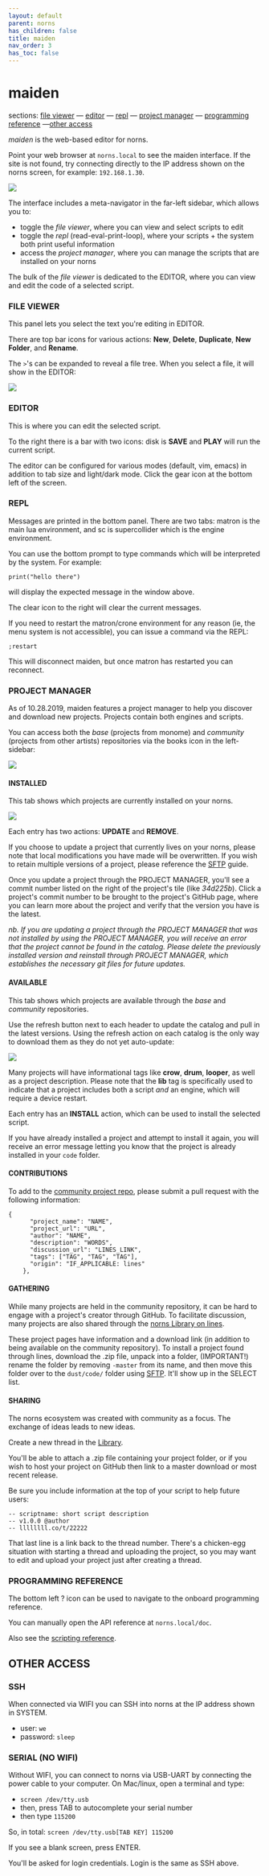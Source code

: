 ```yaml
---
layout: default
parent: norns
has_children: false
title: maiden
nav_order: 3
has_toc: false
---
```


# maiden

sections: [file viewer](#file-viewer) &mdash; [editor](#editor) &mdash; [repl](#repl) &mdash; [project manager](#project-manager) &mdash; [programming reference](#programming-reference) &mdash;[other access](#other-access)

_maiden_ is the web-based editor for norns.

Point your web browser at `norns.local` to see the maiden interface. If the site is not found, try connecting directly to the IP address shown on the norns screen, for example: `192.168.1.30`.

![](image/maiden-1.0.png)

The interface includes a meta-navigator in the far-left sidebar, which allows you to:

- toggle the *file viewer*, where you can view and select scripts to edit
- toggle the *repl* (read-eval-print-loop), where your scripts + the system both print useful information
- access the *project manager*, where you can manage the scripts that are installed on your norns

The bulk of the *file viewer* is dedicated to the EDITOR, where you can view and edit the code of a selected script.

### FILE VIEWER

This panel lets you select the text you're editing in EDITOR.

There are top bar icons for various actions: **New**, **Delete**, **Duplicate**, **New Folder**, and **Rename**.

The `>`'s can be expanded to reveal a file tree. When you select a file, it will show in the EDITOR:

![](image/maiden-carrot.png)

### EDITOR

This is where you can edit the selected script.

To the right there is a bar with two icons: disk is **SAVE** and **PLAY** will run the current script.

The editor can be configured for various modes (default, vim, emacs) in addition to tab size and light/dark mode. Click the gear icon at the bottom left of the screen.

### REPL

Messages are printed in the bottom panel. There are two tabs: matron is the main lua environment, and sc is supercollider which is the engine environment.

You can use the bottom prompt to type commands which will be interpreted by the system. For example:

```
print("hello there")
```

will display the expected message in the window above.

The clear icon to the right will clear the current messages.

If you need to restart the matron/crone environment for any reason (ie, the menu system is not accessible), you can issue a command via the REPL:

```
;restart
```

This will disconnect maiden, but once matron has restarted you can reconnect.

### PROJECT MANAGER

As of 10.28.2019, maiden features a project manager to help you discover and download new projects. Projects contain both engines and scripts.

You can access both the *base* (projects from monome) and *community* (projects from other artists) repositories via the books icon in the left-sidebar:

![](image/maiden-available.png)

#### INSTALLED

This tab shows which projects are currently installed on your norns.

![](image/maiden-installed.png)

Each entry has two actions: **UPDATE** and **REMOVE**.

If you choose to update a project that currently lives on your norns, please note that local modifications you have made will be overwritten. If you wish to retain multiple versions of a project, please reference the [SFTP](../sftp/) guide.

Once you update a project through the PROJECT MANAGER, you'll see a commit number listed on the right of the project's tile (like *34d225b*). Click a project's commit number to be brought to the project's GitHub page, where you can learn more about the project and verify that the version you have is the latest.

*nb. If you are updating a project through the PROJECT MANAGER that was not installed by using the PROJECT MANAGER, you will receive an error that the project cannot be found in the catalog. Please delete the previously installed version and reinstall through PROJECT MANAGER, which establishes the necessary git files for future updates.*

#### AVAILABLE

This tab shows which projects are available through the *base* and *community* repositories.

Use the refresh button next to each header to update the catalog and pull in the latest versions. Using the refresh action on each catalog is the only way to download them as they do not yet auto-update:

![](image/maiden-update-catalog.png)

Many projects will have informational tags like **crow**, **drum**, **looper**, as well as a project description. Please note that the **lib** tag is specifically used to indicate that a project includes both a script *and* an engine, which will require a device restart.

Each entry has an **INSTALL** action, which can be used to install the selected script.

If you have already installed a project and attempt to install it again, you will receive an error message letting you know that the project is already installed in your `code` folder.

#### CONTRIBUTIONS

To add to the [community project repo](https://github.com/monome/norns-community/blob/master/community.json), please submit a pull request with the following information:

```
{
      "project_name": "NAME",
      "project_url": "URL",
      "author": "NAME",
      "description": "WORDS",
      "discussion_url": "LINES_LINK",
      "tags": ["TAG", "TAG", "TAG"],
      "origin": "IF_APPLICABLE: lines"
    },
```

#### GATHERING

While many projects are held in the community repository, it can be hard to engage with a project's creator through GitHub. To facilitate discussion, many projects are also shared through the [norns Library on lines](https://llllllll.co/search?expanded=true&q=%23library%20tags%3Anorns%20order%3Alatest).

These project pages have information and a download link (in addition to being available on the community repository). To install a project found through lines, download the .zip file, unpack into a folder, (IMPORTANT!) rename the folder by removing `-master` from its name, and then move this folder over to the `dust/code/` folder using [SFTP](../sftp/). It'll show up in the SELECT list.

#### SHARING

The norns ecosystem was created with community as a focus. The exchange of ideas leads to new ideas.

Create a new thread in the [Library](https://llllllll.co/c/library).

You'll be able to attach a .zip file containing your project folder, or if you wish to host your project on GitHub then link to a master download or most recent release.

Be sure you include information at the top of your script to help future users:

```
-- scriptname: short script description
-- v1.0.0 @author
-- llllllll.co/t/22222
```

That last line is a link back to the thread number. There's a chicken-egg situation with starting a thread and uploading the project, so you may want to edit and upload your project just after creating a thread.


### PROGRAMMING REFERENCE

The bottom left ? icon can be used to navigate to the onboard programming reference.

You can manually open the API reference at `norns.local/doc`.

Also see the [scripting reference](../script-reference/).

## OTHER ACCESS

### SSH

When connected via WIFI you can SSH into norns at the IP address shown in SYSTEM.

- user: `we`
- password: `sleep`

### SERIAL (NO WIFI)

Without WIFI, you can connect to norns via USB-UART by connecting the power cable to your computer. On Mac/linux, open a terminal and type:

- `screen /dev/tty.usb`
- then, press TAB to autocomplete your serial number
- then type `115200`

So, in total: `screen /dev/tty.usb[TAB KEY] 115200`

If you see a blank screen, press ENTER.

You'll be asked for login credentials. Login is the same as SSH above.
